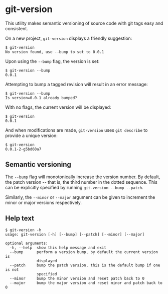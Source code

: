 # git-version

This utility makes semantic versioning of source code with git tags easy and consistent.

On a new project, `git-version` displays a friendly suggestion:

```
$ git-version
No version found, use --bump to set to 0.0.1
```

Upon using the `--bump` flag, the version is set:

```
$ git-version --bump
0.0.1
```

Attempting to bump a tagged revision will result in an error message:

```
$ git-version --bump
Is version=0.0.1 already bumped?
```

With no flags, the current version will be displayed:

```
$ git-version
0.0.1
```

And when modifications are made, `git-version` uses `git describe` to provide a unique version:

```
$ git-version
0.0.1-2-g5bd60a7
```

## Semantic versioning

The `--bump` flag will monotonically increase the version number.  By default, the patch version -- that is, the third number in the dotted sequence.  This can be explicitly specified by running `git-version --bump --patch`.

Similarly, the `--minor` or `--major` argument can be given to increment the minor or major versions respectively.


## Help text

```
$ git-version -h
usage: git-version [-h] [--bump] [--patch] [--minor] [--major]

optional arguments:
  -h, --help  show this help message and exit
  --bump      perform a version bump, by default the current version is
              displayed
  --patch     bump the patch version, this is the default bump if one is not
              specified
  --minor     bump the minor version and reset patch back to 0
  --major     bump the major version and reset minor and patch back to 0
```
